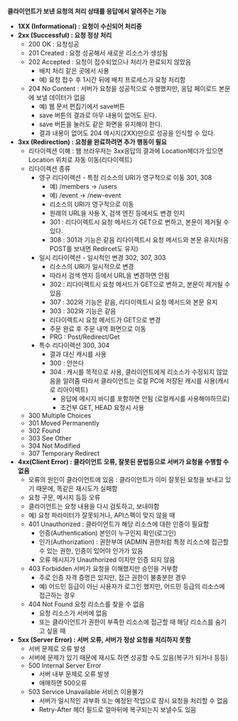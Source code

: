 **클라이언트가 보낸 요청의 처리 상태를 응답에서 알려주는 기능**

- **1XX (Informational) : 요청이 수신되어 처리중**
- **2xx (Successful) : 요청 정상 처리**
    - 200 OK : 요청성공
    - 201 Created :  요청 성공해서 새로운 리소스가 생성됨
    - 202 Accepted : 요청이 접수되었으나 처리가 완료되지 않았음
        - 배치 처리 같은 곳에서 사용
        - 예) 요청 접수 후 1시간 뒤에 배치 프로세스가 요청 처리함
    - 204 No Content : 서버가 요청을 성공적으로 수행했지만, 응답 페이로드 본문에 보낼 데이터가 없음
        - 예) 웹 문서 편집기에서 save버튼
        - save 버튼의 결과로 아무 내용이 없어도 된다.
        - save 버튼을 눌러도 같은 화면을 유지해야 한다.
        - 결과 내용이 없어도 204 메시지(2XX)만으로 성공을 인식할 수 있다.
- **3xx (Redirection) : 요청을 완료하려면 추가 행동이 필요**
    - 리다이렉션 이해 : 웹 브라우저는 3xx응답의 결과에 Location헤더가 있으면 Location 위치로 자동 이동(리다이렉트)
    - 리다이렉션 종류
        - 영구 리다이렉션 - 특정 리소스의 URI가 영구적으로 이동 301, 308
            - 예) /members → /users
            - 예) /event → /new-event
            - 리소스의 URI가 영구적으로 이동
            - 원래의 URL을 사용 X, 검색 엔진 등에서도 변경 인지
            - 301 : 리다이렉트시 요청 메서드가 GET으로 변하고, 본문이 제거될 수 있다.
            - 308 : 301과 기능은 같음 리다이렉트시 요청 메서드와 본문 유지(처음 POST를 보내면 Redircet도 유지)
        - 일시 리다이렉션 - 일시적인 변경 302, 307, 303
            - 리소스의 URI가 일시적으로 변경
            - 따라서 검색 엔지 등에서 URL을 변경하면 안됨
            - 302 : 리다이렉트시 요청 메서드가 GET으로 변하고, 본문이 제거될 수 있음
            - 307 : 302와 기능은 같음, 리다이렉트시 요청 메서드와 본문 유지
            - 303 : 302와 기능은 같음
            - 리다이렉트시 요청 메서드가 GET으로 변경
            - 주문 완료 후 주문 내역 화면으로 이동
            - PRG : Post/Redirect/Get
        - 특수 리다이렉션 300, 304
            - 결과 대신 캐시를 사용
            - 300 : 안쓴다
            - 304 :  캐시를 목적으로 사용, 클라이언트에게 리소스가 수정되지 않았음을 알려줌 따라서 클라이언트는 로컬 PC에 저장된 캐시를 사용(캐시로 리아이렉트)
                - 응답에 메시지 바디를 포함하면 안됨 (로컬캐시를 사용해야하므로)
                - 조건부 GET, HEAD 요청시 사용
    - 300 Multiple Choices
    - 301 Moved Permanently
    - 302 Found
    - 303 See Other
    - 304 Not Modified
    - 307 Temporary Redirect
- **4xx(Client Error) : 클라이언트 오류, 잘못된 문법등으로 서버가 요청을 수행할 수 없음**
    - 오류의 원인이 클라이언트에 있음 : 클라이언트가 이미 잘못된 요청을 보내고 있기 때문에, 똑같은 재시도가 실패함
    - 요청 구문, 메시지 등등 오류
    - 클라이언트는 요청 내용을 다시 검토하고, 보내야함
    - 예) 요청 파라미터가 잘못되거나, API스펙이 맞지 않을 때
    - 401 Unauthorized : 클라이언트가 해당 리소스에 대한 인증이 필요함
        - 인증(Authentication) 본인이 누구인지 확인(로그인)
        - 인가(Authorization) : 권한부여 (ADMIN 권한처럼 특정 리소스에 접근할 수 있는 권한, 인증이 있어야 인가가 있음
        - 오류 메시지가 Unauthorized 이지만 인증 되지 않음
    - 403 Forbidden 서버가 요청을 이해했지만 승인을 거부함
        - 주로 인증 자격 증명은 있지만, 접근 권한이 불충분한 경우
        - 예) 어드민 등급이 아닌 사용자가 로그인 했지만, 어드민 등급의 리소스에 접근하는 경우
    - 404 Not Found 요청 리소스를 찾을 수 없음
        - 요청 리소스가 서버에 없음
        - 또는 클라이언트가 권한이 부족한 리소스에 접근할 때 해당 리소스를 숨기고 싶을 때
- **5xx (Server Error) : 서버 오류, 서버가 정상 요청을 처리하지 못함**
    - 서버 문제로 오류 발생
    - 서버에 문제가 있기 때문에 재시도 하면 성공할 수도 있음(복구가 되거나 등등)
    - 500 Internal Server Error
        - 서버 내부 문제로 오류 발생
        - 애매하면 500오류
    - 503 Service Unavailable 서비스 이용불가
        - 서버가 일시적인 과부화 또는 예정된 작업으로 잠시 요청을 처리할 수 없음
        - Retry-After 헤더 필드로 얼마뒤에 복구되는지 보낼수도 있음

